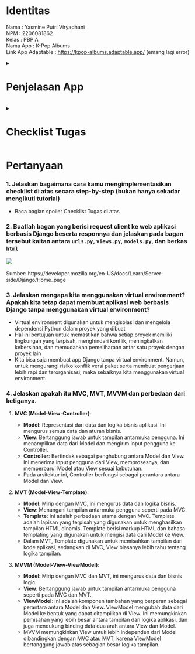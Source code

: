 # Identitas
Nama                : Yasmine Putri Viryadhani<br>
NPM                 : 2206081862<br>
Kelas               : PBP A<br>
Nama App            : K-Pop Albums<br>
Link App Adaptable  : https://kpop-albums.adaptable.app/ (emang lagi error)

<p>
<details id = "app deta">
<summary><h1>Penjelasan App</h1></summary>

<p>
<details id = "background">
<summary><h2>Latar Belakang</h2></summary>

- Tema besar aplikasi untuk tugas PBP adalah aplikasi pengelolaan (inventori). 
- Tema yang saya pilih adalah <b>inventori album K-Pop</b> .
- Banyaknya jumlah grup yang debut dan album yang dirilis sehingga memungkinkan untuk dilakukan pengorganisasian album berdasarkan artis yang merilis album tersebut.


</details>
</p>

<p>
<details id = "context">
<summary><h2>Context / Contoh Sampel</h2></summary>

- Grup yang saya gunakan sebagai contoh untuk membangun proyek ini adalah [<b>NCT</b>](https://en.m.wikipedia.org/wiki/NCT_(group)) dan [<b>Stray Kids</b>](https://en.wikipedia.org/wiki/Stray_Kids)




</details>
</p>

</details>
</p>


<p>
<details id = "checklist-tugas">
<summary><h1>Checklist Tugas</h1></summary>

<!-- Markdown content here -->
<p>
<details id = "proyek-django">
<summary><h2>Membuat sebuah proyek Django baru<h2></summary>

<!-- Markdown content here -->
### Inisiasi Direktori Lokal
- Sebelum membuat proyek Django, dibuatlah sebuah direktori kosong baru di lokal. Saya menamainya sebagai <code>kpop_albums</code>
- Setelah membuat direktori, kita harus menginisiasi repositori Git kosong di direktori tersebut dengan perintah <code>git_init</code>
- Lalu, kita harus mengkonfigurasi username dan email GitHub ke repositori Git tersebut di Terminal (MacOS) dengan cara:
    ```
    git config user.name "<NAME>"
    git config user.email "<EMAIL>"
    ```
- Kita juga bisa mengkonfigurasi secara global dengan cara:<br>
    ```
    git config --global user.name "<NAME>"
    git config --global user.email
    ```
- Verifikasi git lokal dengan menginput kode <code>git config --list --local</code>

### Membuat repository baru di GitHub
<img src="repo baru.png">

### Instalasi + Inisiasi Django pada repository
- Menambahkan virtual environment ke dalam directory <code>kpop_albums</code> dengan menjalankan kode <code>python3 -m venv env</code> (di MacOS)
- Menjalankan virtual environment dengan cara <code>source env/bin/activate</code> (MacOS)
- Menyiapkan Dependencies dengan membuat berkas <code>requirements.txt</code> di directory yang sama, lalu menambahkan kode di bawah ke dalam berkas <code>.txt</code> tersebut:<br>
    ```
    django
    gunicorn
    whitenoise
    psycopg2-binary
    requests
    urllib3                   
    ```
- Install dependencies dengan menjalankan <code>pip install -r requirements.txt</code>
- Buat proyek Django dengan nama <code>kpop_albums</code> dengan menjalankan perintah <code>django-admin startproject kpop_albums .</code>
- Tambahkan <code>*</code> pada <code>ALLOWED_HOSTS</code> di <code>settings.py</code><br>
    ```
    ...
    ALLOWED_HOSTS = ["*"]
    ...
    ```
- Setelah memastikan file <code>manage.py</code> ada di directory, jalankan instruksi <code>./manage.py runserver</code> (MacOS). Saat menjalankan domain http://localhost:8000 muncul animasi roket

### Push ke repository GitHub
- Buat file <code>.gitignore</code> (masih di directory <code>kpop_albums</code> yng luar), lalu isi dengan kode berikut <br>
    ```
    # Django
    *.log
    *.pot
    *.pyc
    __pycache__
    db.sqlite3
    media

    # Backup files
    *.bak 

    # If you are using PyCharm
    # User-specific stuff
    .idea/**/workspace.xml
    .idea/**/tasks.xml
    .idea/**/usage.statistics.xml
    .idea/**/dictionaries
    .idea/**/shelf

    # AWS User-specific
    .idea/**/aws.xml

    # Generated files
    .idea/**/contentModel.xml

    # Sensitive or high-churn files
    .idea/**/dataSources/
    .idea/**/dataSources.ids
    .idea/**/dataSources.local.xml
    .idea/**/sqlDataSources.xml
    .idea/**/dynamic.xml
    .idea/**/uiDesigner.xml
    .idea/**/dbnavigator.xml

    # Gradle
    .idea/**/gradle.xml
    .idea/**/libraries

    # File-based project format
    *.iws

    # IntelliJ
    out/

    # JIRA plugin
    atlassian-ide-plugin.xml

    # Python
    *.py[cod] 
    *$py.class 

    # Distribution / packaging 
    .Python build/ 
    develop-eggs/ 
    dist/ 
    downloads/ 
    eggs/ 
    .eggs/ 
    lib/ 
    lib64/ 
    parts/ 
    sdist/ 
    var/ 
    wheels/ 
    *.egg-info/ 
    .installed.cfg 
    *.egg 
    *.manifest 
    *.spec 

    # Installer logs 
    pip-log.txt 
    pip-delete-this-directory.txt 

    # Unit test / coverage reports 
    htmlcov/ 
    .tox/ 
    .coverage 
    .coverage.* 
    .cache 
    .pytest_cache/ 
    nosetests.xml 
    coverage.xml 
    *.cover 
    .hypothesis/ 

    # Jupyter Notebook 
    .ipynb_checkpoints 

    # pyenv 
    .python-version 

    # celery 
    celerybeat-schedule.* 

    # SageMath parsed files 
    *.sage.py 

    # Environments 
    .env 
    .venv 
    env/ 
    venv/ 
    ENV/ 
    env.bak/ 
    venv.bak/ 

    # mkdocs documentation 
    /site 

    # mypy 
    .mypy_cache/ 

    # Sublime Text
    *.tmlanguage.cache 
    *.tmPreferences.cache 
    *.stTheme.cache 
    *.sublime-workspace 
    *.sublime-project 

    # sftp configuration file 
    sftp-config.json 

    # Package control specific files Package 
    Control.last-run 
    Control.ca-list 
    Control.ca-bundle 
    Control.system-ca-bundle 
    GitHub.sublime-settings 

    # Visual Studio Code
    .vscode/* 
    !.vscode/settings.json 
    !.vscode/tasks.json 
    !.vscode/launch.json 
    !.vscode/extensions.json 
    .history
    ```
- Lakukan add, commit, dan push dari directory <code>kpop_albums</code> ke branch <code>main</code> di repository GitHub <code>kpop_albums</code> (ini akan mem-push README.md, proyek Django, dan .gitignore ke repository)<br>
    ```
    git add .
    git commit -m "Push README + .gitignore + proyek"
    git branch -M main
    git remote add origin "https://github.com/sdikyarts/kpop-albums.git"
    git push -u origin main
    ```
- Pastikan struktur direktori lokal dan repository GitHub sudah benar

</details>
</p>

<p>
<details id = "app-making">
<summary><h2>Membuat aplikasi <code>main</code> dalam proyek tersebut<h2></summary>

<!-- Markdown content here -->
### Konfigurasi model dan implementasi model dasar
- Aktifkan virtual environment terlebih dahulu
- Buat aplikasi <code>main</code> di directory <code>kpop_albums</code> (yang luar/utama) dengan cara
    ```
    python3 manage.py startapp main
    ```
- Mendaftarkan aplikasi <code>main</code> ke dalam proyek
    - Buka berkas <code>settings.py</code>
    - Tambahkan <code>'main'</code> di variabel <code>INSTALLED_APPS</code><br>
    ```
    INSTALLED_APPS = [
        ...,
        'main',
        ...
    ]
    ```
### Membuat dan mengisi berkas <code>main.html</code>
- Buat direktori baru <code>templates</code> di dalam direktori <code>main</code>
- Di dalam direktori baru <code>templates</code>, buat berkas HTML baru berjudul <code>main.html</code>, lalu isi sesuai selera :D
- Ada total 4 halaman HTML yang saya buat:
    1. [<code>main.html</code>](https://github.com/sdikyarts/kpop-albums/blob/main/main/templates/main.html) sebagai halaman utama
    2. [<code>artists.html</code>](https://github.com/sdikyarts/kpop-albums/blob/main/main/templates/artists.html) sebagai halaman artis yang disesuaikan dengan nama artis
    3. [<code>albums.html</code>](https://github.com/sdikyarts/kpop-albums/blob/main/main/templates/albums.html) sebagai halaman album yang disesuaikan dengan nama album
    4. [<code>full_list.html</code>](https://github.com/sdikyarts/kpop-albums/blob/main/main/templates/full_list.html) sebagai daftar artis dan album mereka dalam bentuk list and bullets

</details>
</p>

<p>
<details id = "routing-app">
<summary><h2>Membuat sebuah <i>routing</i> pada proyek agar dapat menjalankan aplikasi <code>main</code><h2></summary>

<!-- Markdown content here -->
### Konfigurasi <i>routing</i> app main
- Buat berkas <code>urls.py</code> di directory aplikasi, kemudian isi
- Isi berkas lengkap bisa dilihat [disini](https://github.com/sdikyarts/kpop-albums/blob/main/main/urls.py)

</details>
</p>

<p>
<details id = "model-making">
<summary><h2>Membuat model pada aplikasi <code>main</code> dengan nama <code>Item</code><h2></summary>

<!-- Markdown content here -->
### Wajib mengandung atribut-atribut berikut:
- <code>name</code> sebagai nama *item* dengan tipe <code>CharField</code>
- <code>amount</code> sebagai jumlah *item* dengan tipe <code>IntegerField</code>
- <code>description</code> sebagai deskripsi *item* dengan tipe <code>TextField</code>

### Mengubah berkas <code>models.py</code> pada aplikasi <code>main</code>, lalu membuat dan mengaplikasikan migrasi model
- Buka berkas <code>models.py</code> di dalam direktori aplikasi <code>main</code>
- Isi berkas lengkap bisa dilihat [disini](https://github.com/sdikyarts/kpop-albums/blob/main/main/models.py)
- Jalankan perintah berikut untuk membuat berkas migrasi yang berisi perubahan model yang belum diaplikasikan ke dalam basis data
    ```
    python3 manage.py makemigrations
    ```
- Jalankan perintah berikut untuk menerapkan migrasi ke dalam basis data lokal
    ```
    python3 manage.py migrate
    ```
- <code>makemigrations</code> dan <code>migrate</code> dilakukan setiap kali kita memodifikasi <code>models.py</code>

</details>
</p>


<p>
<details id = "view-making">
<summary><h2>Membuat sebuah fungsi pada <code>views.py</code> untuk dikemballikan ke dalam sebuah template HTML yang menampilkan nama dan kelas<h2></summary>

<!-- Markdown content here -->
### Mengintegrasikan komponen MVT
- Buka berkas <code>views.py</code>
- Tambahkan baris impor di bagian paling atas
    ```
    from django.shortcuts import render
    ```
- Isi berkas lengkap bisa dilihat [disini](https://github.com/sdikyarts/kpop-albums/blob/main/main/views.py)
- Penjelasan fungsi di dalam <code>views.py</code>:
    - <code>convert_date_string(date_string)</code> mengonversi format tanggal dari "Bulan Tanggal, Tahun" menjadi "YYYY-MM-DD".

    - <code>get_artist_data()</code> mengembalikan sebuah context yang beris data dari artis beserta detailnya, seperti nama artis, agensi, tanggal debut, anggota, mantan anggota, sub-unit, nama fandom, deskripsi, dan informasi album.

    - <code>show_main(request: HttpRequest) -> HttpResponse</code> menampilkan halaman utama aplikasi yang mencakup pengurutan artis secara alfabetis dan penentuan album of the day

    - <code> show_artist_detail(request: HttpRequest, artist_name: str) -> HttpResponse</code> menampilkan halaman detail artis berdasarkan nama artis

    - <code>show_album_detail(request, artist_name, album_name)</code> menampilkan halaman detail album berdasarkan nama artis dan nama album

    - <code>show_full_list(request)</code> menampilkan halaman daftar lengkap artis yang dalam urutan alfabetis beserta album yang pernah mereka rilis

</details>
</p>

<p>
<details id = "routing-project">
<summary><h2>Membuat sebuah <i>routing</i> pada <code>urls.py</code> untuk memetakan fungsi yang telah dibuat pada views.py<h2></summary>

<!-- Markdown content here -->
### Konfigurasi <i>routing</i> proyek kpop-albums
- Buat berkas <code>urls.py</code> di directory proyek (terluar)
- impor fungsi <code>include</code> dari <code>django.urls</code>
    ```
    ...
    from django.urls import path, include
    ...
    ```
- Tambahkan URL berikut untuk mengarahkan tampilan main di dalam variabel <c>urlpatterns</c>
    ```
    urlpatterns = [
        ...
        path('main/', include('main.urls')),
        ...
    ]
    ```
- Jalankan projek Django dengan perintah <code>python3 manage.py runserver</code> (MacOS)
- Buka http://localhost:8000/main/ untuk test webnya

</details>
</p>

<p>
<details>
<summary><h2>Melakukan <i>deployment</i> ke Adaptable terhadap aplikasi yang sudah dibuat (udah deploy berhasil tapi gak keload webnya)<h2></summary>

<!-- Markdown content here -->
- Login ke [Adaptable.io](https://adaptable.io/)
- Tekan tombol <code>New App</code> lalu pilih <code>Connect an Existing Repository</code>
- Hubungkan [Adaptable.io](https://adaptable.io/) dengan GitHub dan pilih <code>All Repositories</code> pada proses instalasi
- Pilih proyek <code>kpop_albums</code> sebagai basis aplikasi yang akan di-deploy
- Pilih branch <code>main</code>
- Pilih <code>Python App Template</code> sebagai template deployment
- Pilih <code>PostgreSQL</code> sebagai tipe database yang digunakan
- Sesuaikan versi Python dengan spek aplikasi (saya memakai versi 3.10). Trik: gunakan command <code>python3 --version</code> (MacOS)
- Pada bagian <code>Start Command</code>, masukkan perintah <code>python3 manage.py migrate && gunicorn shopping_list.wsgi</code> (MacOS)
- Masukkan nama aplikasi <code>kpop-albums</code> sebagai nama domain situs web aplikasi
- Centang bagian <code>HTTP Listener on PORT</code> dan klik <code>Deploy App</code> untuk mendeploy app

<img src="adaptable.png">

</details>
</p>

## Membuat <code>README.md</code>

<p>
<details id = "testing">
<summary><h2>Bonus: Melakukan Testing<h2></summary>

<!-- Markdown content here -->
### Membuat Unit Test
- Buka berkas <code>tests.py</code> di directory main
- Isi berkas lengkap bisa dilihat [disini](https://github.com/sdikyarts/kpop-albums/blob/main/main/tests.py)

</details>
</p>

</details>
</p>

# Pertanyaan
### 1. Jelaskan bagaimana cara kamu mengimplementasikan checklist di atas secara step-by-step (bukan hanya sekadar mengikuti tutorial)
- Baca bagian spoiler Checklist Tugas di atas

### 2. Buatlah bagan yang berisi request client ke web aplikasi berbasis Django beserta responnya dan jelaskan pada bagan tersebut kaitan antara <code>urls.py</code>, <code>views.py</code>, <code>models.py</code>, dan berkas <code>html</code>
<img src = "https://developer.mozilla.org/en-US/docs/Learn/Server-side/Django/Home_page/basic-django.png">
<p>Sumber: https://developer.mozilla.org/en-US/docs/Learn/Server-side/Django/Home_page</p>

### 3. Jelaskan mengapa kita menggunakan virtual environment? Apakah kita tetap dapat membuat aplikasi web berbasis Django tanpa menggunakan virtual environment?
- Virtual environment digunakan untuk mengisolasi dan mengelola dependensi Python dalam proyek yang dibuat
- Hal ini bertujuan untuk memastikan bahwa setiap proyek memiliki lingkungan yang terpisah, menghindari konflik, meningkatkan kebersihan, dan memudahkan pemeliharaan antar satu proyek dengan proyek lain
- Kita bisa saja membuat app Django tanpa virtual environment. Namun, untuk mengurangi risiko konflik versi paket serta membuat pengerjaan lebih rapi dan terorganisasi, maka sebaiknya kita menggunakan virtual environment.

### 4. Jelaskan apakah itu MVC, MVT, MVVM dan perbedaan dari ketiganya.
1. **MVC (Model-View-Controller)**:
   - **Model**: Representasi dari data dan logika bisnis aplikasi. Ini mengurus semua data dan aturan bisnis.
   - **View**: Bertanggung jawab untuk tampilan antarmuka pengguna. Ini menampilkan data dari Model dan mengirim input pengguna ke Controller.
   - **Controller**: Bertindak sebagai penghubung antara Model dan View. Ini menerima input pengguna dari View, memprosesnya, dan memperbarui Model atau View sesuai kebutuhan.
   - Pada arsitektur ini, Controller berfungsi sebagai perantara antara Model dan View.

2. **MVT (Model-View-Template)**:
   - **Model**: Mirip dengan MVC, ini mengurus data dan logika bisnis.
   - **View**: Menangani tampilan antarmuka pengguna seperti pada MVC.
   - **Template**: Ini adalah perbedaan utama dengan MVC. Template adalah lapisan yang terpisah yang digunakan untuk menghasilkan tampilan HTML dinamis. Template berisi markup HTML dan bahasa templating yang digunakan untuk mengisi data dari Model ke View.
   - Dalam MVT, Template digunakan untuk memisahkan tampilan dari kode aplikasi, sedangkan di MVC, View biasanya lebih tahu tentang logika tampilan.

3. **MVVM (Model-View-ViewModel)**:
   - **Model**: Mirip dengan MVC dan MVT, ini mengurus data dan bisnis logic.
   - **View**: Bertanggung jawab untuk tampilan antarmuka pengguna seperti pada MVC dan MVT.
   - **ViewModel**: Ini adalah komponen tambahan yang berperan sebagai perantara antara Model dan View. ViewModel mengubah data dari Model ke bentuk yang dapat ditampilkan di View. Ini memungkinkan pemisahan yang lebih besar antara tampilan dan logika aplikasi, dan juga mendukung binding data dua arah antara View dan Model.
   - MVVM memungkinkan View untuk lebih independen dari Model dibandingkan dengan MVC atau MVT, karena ViewModel bertanggung jawab atas sebagian besar logika tampilan.

